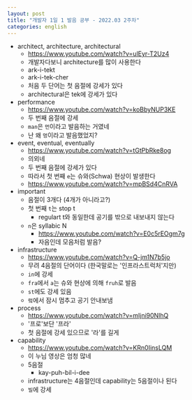 ```yaml
---
layout: post
title: "개발자 1일 1 발음 공부 - 2022.03 2주차"
categories: english
---
```


- architect, architecture, architectural
  - https://www.youtube.com/watch?v=ulEyr-T2Uz4
  - 개발자다보니 architecture를 많이 사용한다
  - ark-i-tekt
  - ark-i-tek-cher
  - 처음 두 단어는 첫 음절에 강세가 있다
  - architectural은 tek에 강세가 있다
- performance
  - https://www.youtube.com/watch?v=koBbyNUP3KE
  - 두 번째 음절에 강세
  - `man`은 `먼`이라고 발음하는 거였네
  - 난 왜 `멍`이라고 발음했었지?
- event, eventual, eventually
  - https://www.youtube.com/watch?v=tGtPbRke8og
  - 의외네
  - 두 번째 음절에 강세가 있다
  - 따라서 첫 번째 `e`는 슈와(Schwa) 현상이 발생한다
  - https://www.youtube.com/watch?v=mpBSd4CnRVA
- important
  - 음절이 3개다 (4개가 아니라고?)
  - 첫 번째 `t`는 stop t
    - regulart t와 동일한데 공기를 밖으로 내보내지 않는다
  - `n`은 syllabic N
    - https://www.youtube.com/watch?v=E0c5rEOgm7g
    - 자음인데 모음처럼 발음?
- infrastructure
  - https://www.youtube.com/watch?v=Q-jm1N7b5jo
  - 무려 4음절의 단어이다 (한국말로는 '인프라스트럭처'지만)
  - `in`에 강세
  - `fra`에서 `a`는 슈와 현상에 의해 `fruh`로 발음
  - `st`에도 강세 있음
  - `렄`에서 잠시 멈추고 공기 안내보냄
- process
  - https://www.youtube.com/watch?v=mljni90NlhQ
  - '프로'보단 '프라'
  - 첫 음절에 강세 있으므로 '라'를 길게
- capability
  - https://www.youtube.com/watch?v=KRn0IinsLQM
  - 이 누님 영상은 엄청 많네
  - 5음절
    - kay-puh-bil-i-dee
  - infrastructure는 4음절인데 capability는 5음절이나 된다
  - `빌`에 강세
